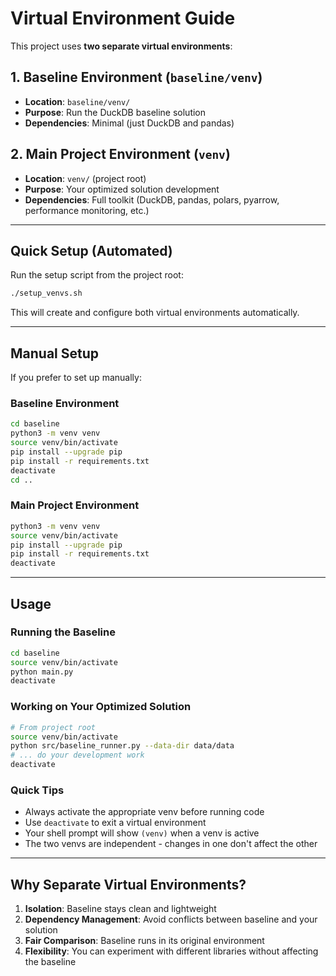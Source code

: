 # Virtual Environment Guide

This project uses **two separate virtual environments**:

## 1. Baseline Environment (`baseline/venv`)
- **Location**: `baseline/venv/`
- **Purpose**: Run the DuckDB baseline solution
- **Dependencies**: Minimal (just DuckDB and pandas)

## 2. Main Project Environment (`venv`)
- **Location**: `venv/` (project root)
- **Purpose**: Your optimized solution development
- **Dependencies**: Full toolkit (DuckDB, pandas, polars, pyarrow, performance monitoring, etc.)

---

## Quick Setup (Automated)

Run the setup script from the project root:

```bash
./setup_venvs.sh
```

This will create and configure both virtual environments automatically.

---

## Manual Setup

If you prefer to set up manually:

### Baseline Environment
```bash
cd baseline
python3 -m venv venv
source venv/bin/activate
pip install --upgrade pip
pip install -r requirements.txt
deactivate
cd ..
```

### Main Project Environment
```bash
python3 -m venv venv
source venv/bin/activate
pip install --upgrade pip
pip install -r requirements.txt
deactivate
```

---

## Usage

### Running the Baseline
```bash
cd baseline
source venv/bin/activate
python main.py
deactivate
```

### Working on Your Optimized Solution
```bash
# From project root
source venv/bin/activate
python src/baseline_runner.py --data-dir data/data
# ... do your development work
deactivate
```

### Quick Tips
- Always activate the appropriate venv before running code
- Use `deactivate` to exit a virtual environment
- Your shell prompt will show `(venv)` when a venv is active
- The two venvs are independent - changes in one don't affect the other

---

## Why Separate Virtual Environments?

1. **Isolation**: Baseline stays clean and lightweight
2. **Dependency Management**: Avoid conflicts between baseline and your solution
3. **Fair Comparison**: Baseline runs in its original environment
4. **Flexibility**: You can experiment with different libraries without affecting the baseline
